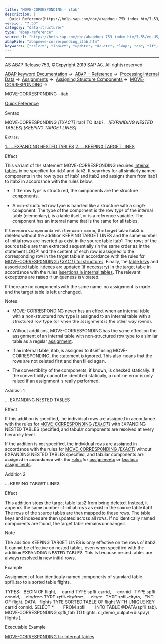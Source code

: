```yaml
---
title: "MOVE-CORRESPONDING - itab"
description: |
  Quick Reference(https://help.sap.com/doc/abapdocu_753_index_htm/7.53/en-US/abapmove-corresponding_shortref.htm) Syntax MOVE-CORRESPONDING EXACT itab1 TO itab2. EXPANDING NESTED TABLES KEEPING TARGET LINES. Extras: 1. ... EXPANDING NESTED TABLES(#!ABAP_ADDITION_1@1@) 2.
version: "7.53"
category: "data-structures"
type: "abap-reference"
sourceUrl: "https://help.sap.com/doc/abapdocu_753_index_htm/7.53/en-US/abapmove-corresponding_itab.htm"
abapFile: "abapmove-corresponding_itab.htm"
keywords: ["select", "insert", "update", "delete", "loop", "do", "if", "try", "data", "types", "internal-table", "abapmove", "corresponding", "itab"]
---
```


* * *

AS ABAP Release 753, ©Copyright 2019 SAP AG. All rights reserved.

[ABAP Keyword Documentation](https://help.sap.com/doc/abapdocu_753_index_htm/7.53/en-US/abenabap.htm) →  [ABAP − Reference](https://help.sap.com/doc/abapdocu_753_index_htm/7.53/en-US/abenabap_reference.htm) →  [Processing Internal Data](https://help.sap.com/doc/abapdocu_753_index_htm/7.53/en-US/abenabap_data_working.htm) →  [Assignments](https://help.sap.com/doc/abapdocu_753_index_htm/7.53/en-US/abenvalue_assignments.htm) →  [Assigning Structure Components](https://help.sap.com/doc/abapdocu_753_index_htm/7.53/en-US/abencorresponding.htm) →  [MOVE-CORRESPONDING](https://help.sap.com/doc/abapdocu_753_index_htm/7.53/en-US/abapmove-corresponding.htm) → 

MOVE-CORRESPONDING - itab

[Quick Reference](https://help.sap.com/doc/abapdocu_753_index_htm/7.53/en-US/abapmove-corresponding_shortref.htm)

Syntax

MOVE-CORRESPONDING *\[*EXACT*\]* itab1 TO itab2.
  *\[*EXPANDING NESTED TABLES*\]* *\[*KEEPING TARGET LINES*\]*.

Extras:

[1\. ... EXPANDING NESTED TABLES](#!ABAP_ADDITION_1@1@)
[2\. ... KEEPING TARGET LINES](#!ABAP_ADDITION_2@2@)

Effect

This variant of the statement MOVE-CORRESPONDING requires [internal tables](https://help.sap.com/doc/abapdocu_753_index_htm/7.53/en-US/abeninternal_table_glosry.htm "Glossary Entry") to be specified for itab1 and itab2. It searches for all similarly named components in the row types of itab1 and itab2 and assigns them from itab1 to itab2 in accordance with the rules below.

-   If the row type is structured, the components are the structure components.
    
-   A non-structured row type is handled like a structure with a single component. The type of the component is the row type of the internal table (elementary), is a table itself, or is a reference variable. The component has an internal name that is the same for all tables.
    

If there are components with the same name, the target table itab2 is deleted without the addition KEEPING TARGET LINES and the same number of initial rows are inserted as exist in the source table itab1. The rows of the source table are then extracted sequentially (in the same order as in the statement [LOOP](https://help.sap.com/doc/abapdocu_753_index_htm/7.53/en-US/abaploop_at_itab.htm)) and the content of each row is assigned to the corresponding row in the target table in accordance with the rules for [MOVE-CORRESPONDING *\[*EXACT*\]* for structures](https://help.sap.com/doc/abapdocu_753_index_htm/7.53/en-US/abapmove-corresponding_structure.htm). Finally, the [table keys](https://help.sap.com/doc/abapdocu_753_index_htm/7.53/en-US/abenitab_key.htm) and associated [table indexes](https://help.sap.com/doc/abapdocu_753_index_htm/7.53/en-US/abentable_index_glosry.htm "Glossary Entry") are updated (if necessary) in the target table in accordance with the rules [insertions in internal tables](https://help.sap.com/doc/abapdocu_753_index_htm/7.53/en-US/abapinsert_itab.htm). The relevant exceptions are raised if uniqueness is violated.

If there are no components with the same name, no assignment is made and the target table is left unchanged.

Notes

-   MOVE-CORRESPONDING never has an effect when an internal table with a non-structured row type is assigned to an internal table with a structured row type (or when the assignment is the other way round).
    
-   Without additions, MOVE-CORRESPONDING has the same effect on the assignment of an internal table with non-structured row type to a similar table as a regular [assignment](https://help.sap.com/doc/abapdocu_753_index_htm/7.53/en-US/abapmove.htm).
    
-   If an internal table, itab, is assigned to itself using MOVE-CORRESPONDING, the statement is ignored. This also means that the rows are not deleted first and then filled again.
    
-   The convertibility of the components, if known, is checked statically. If the convertibility cannot be identified statically, a runtime error is only raised if an assignment is really performed.
    

Addition 1

... EXPANDING NESTED TABLES

Effect

If this addition is specified, the individual rows are assigned in accordance with the rules for [MOVE-CORRESPONDING *\[*EXACT*\]*](https://help.sap.com/doc/abapdocu_753_index_htm/7.53/en-US/abapmove-corresponding_structure.htm) with EXPANDING NESTED TABLES specified, and tabular components are resolved at every hierarchy level.

If the addition is not specified, the individual rows are assigned in accordance with the rules for [MOVE-CORRESPONDING *\[*EXACT*\]*](https://help.sap.com/doc/abapdocu_753_index_htm/7.53/en-US/abapmove-corresponding_structure.htm) without EXPANDING NESTED TABLES specified, and tabular components are assigned in accordance with the [rules](https://help.sap.com/doc/abapdocu_753_index_htm/7.53/en-US/abenconversion_itab.htm) for [assignments](https://help.sap.com/doc/abapdocu_753_index_htm/7.53/en-US/abapmove.htm) or [lossless assignments](https://help.sap.com/doc/abapdocu_753_index_htm/7.53/en-US/abapmove_exact.htm).

Addition 2

... KEEPING TARGET LINES

Effect

This addition stops the target table itab2 from being deleted. Instead, it appends the same number of initial rows as exist in the source table itab1. The rows of the source tables are then mapped to these rows. The table keys and indexes are then updated across all rows. If no identically named components are found, the target table remains unchanged.

Note

The addition KEEPING TARGET LINES is only effective on the rows of itab2. It cannot be effective on nested tables, even when specified with the addition EXPANDING NESTED TABLES. This is because nested tables are always resolved in new initial rows.

Example

Assignment of four identically named components of standard table spfli\_tab to a sorted table flights.

TYPES:
  BEGIN OF flight,
    carrid TYPE spfli-carrid,
    connid   TYPE spfli-connid,
    cityfrom TYPE spfli-cityfrom,
    cityto   TYPE spfli-cityto,
  END OF flight.
DATA
  flights TYPE SORTED TABLE OF flight WITH UNIQUE KEY carrid connid.
SELECT \*
       FROM spfli
       INTO TABLE @DATA(spfli\_tab).
MOVE-CORRESPONDING spfli\_tab TO flights.
cl\_demo\_output=>display( flights ).

Executable Example

[MOVE-CORRESPONDING for Internal Tables](https://help.sap.com/doc/abapdocu_753_index_htm/7.53/en-US/abenmove_corresponding_abexa.htm)